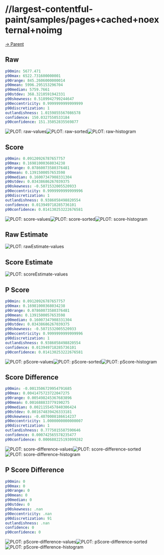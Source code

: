 
# //largest-contentful-paint/samples/pages+cached+noexternal+noimg

[→ Parent](../..)


## Raw


```yaml
p90min: 5677.471
p90max: 6522.731600000001
p90range: 845.2606000000014
p90mean: 5996.295153296704
p90median: 5759.7661
p90stdev: 368.3210591942331
p90skewness: 0.5189942799244647
p90eccentricity: 0.9999999999999999
p90discretization: 1
outlandishness: 1.0159855567086578
confidence: 150.0327550533184
p90confidence: 151.35052835569877

```

![PLOT: raw-values](./raw/values.svg)![PLOT: raw-sorted](./raw/sorted.svg)![PLOT: raw-histogram](./raw/histogram.svg)
## Score


```yaml
p90min: 0.09120926787657757
p90max: 0.16981000368034238
p90range: 0.07860073580376481
p90mean: 0.1391500057653598
p90median: 0.16007347908331304
p90stdev: 0.03438686267039375
p90skewness: -0.5071532005520933
p90eccentricity: 0.9999999999999996
p90discretization: 1
outlandishness: 0.9386058498820554
confidence: 0.013949718285736101
p90confidence: 0.014130253222676581

```

![PLOT: score-values](./score/values.svg)![PLOT: score-sorted](./score/sorted.svg)![PLOT: score-histogram](./score/histogram.svg)
## Raw Estimate

![PLOT: rawEstimate-values](./rawEstimate/values.svg)
## Score Estimate

![PLOT: scoreEstimate-values](./scoreEstimate/values.svg)
## P Score


```yaml
p90min: 0.09120926787657757
p90max: 0.16981000368034238
p90range: 0.07860073580376481
p90mean: 0.1391500057653598
p90median: 0.16007347908331304
p90stdev: 0.03438686267039375
p90skewness: -0.5071532005520933
p90eccentricity: 0.9999999999999996
p90discretization: 1
outlandishness: 0.9386058498820554
confidence: 0.013949718285736101
p90confidence: 0.014130253222676581

```

![PLOT: pScore-values](./pScore/values.svg)![PLOT: pScore-sorted](./pScore/sorted.svg)![PLOT: pScore-histogram](./pScore/histogram.svg)
## Score Difference


```yaml
p90min: -0.0013506729954791685
p90max: 0.0041475723722047275
p90range: 0.005498245367683896
p90mean: 0.001688833779190275
p90median: 0.0021155457840306424
p90stdev: 0.001674839426333181
p90skewness: -0.4070008186614237
p90eccentricity: 1.0000000000000007
p90discretization: 1
outlandishness: 0.7775015587590646
confidence: 0.000742565578235477
p90confidence: 0.000688225193099282

```

![PLOT: score-difference-values](./score-difference/values.svg)![PLOT: score-difference-sorted](./score-difference/sorted.svg)![PLOT: score-difference-histogram](./score-difference/histogram.svg)
## P Score Difference


```yaml
p90min: 0
p90max: 0
p90range: 0
p90mean: 0
p90median: 0
p90stdev: 0
p90skewness: .nan
p90eccentricity: .nan
p90discretization: 91
outlandishness: .nan
confidence: 0
p90confidence: 0

```

![PLOT: pScore-difference-values](./pScore-difference/values.svg)![PLOT: pScore-difference-sorted](./pScore-difference/sorted.svg)![PLOT: pScore-difference-histogram](./pScore-difference/histogram.svg)